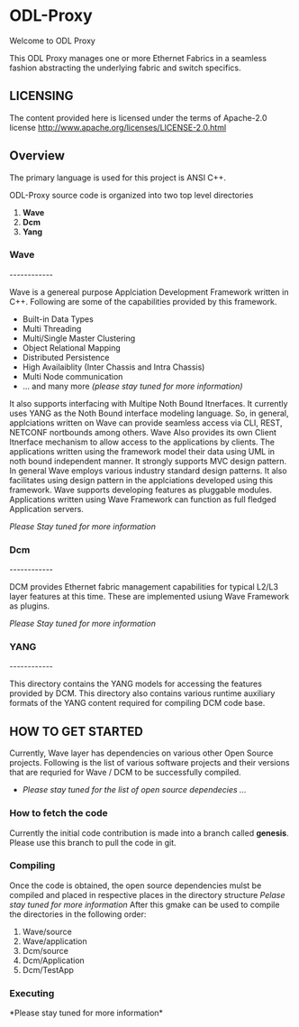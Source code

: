 ODL-Proxy
=========
Welcome to ODL Proxy
 
This ODL Proxy manages one or more Ethernet Fabrics in a seamless fashion abstracting the underlying fabric and switch specifics.

 
LICENSING
---------
 
The content provided here is licensed under the terms of Apache-2.0 license
http://www.apache.org/licenses/LICENSE-2.0.html

Overview
--------

The primary language is used for this project is ANSI C++.

ODL-Proxy source code is organized into two top level directories

1. **Wave**
2. **Dcm**
3. **Yang**

<H3>Wave</H3>
------------

Wave is a genereal purpose Applciation Development Framework written in C++.  Following are some of the capabilities provided by this framework.

* Built-in Data Types
* Multi Threading
* Multi/Single Master Clustering
* Object Relational Mapping
* Distributed Persistence
* High Availaiblity (Inter Chassis and Intra Chassis)
* Multi Node communication
* ... and many more *(please stay tuned for more information)*

It also supports interfacing with Multipe Noth Bound Itnerfaces.  It currently uses YANG as the Noth Bound interface modeling language.  So, in general, applciations written on Wave can provide seamless access via CLI, REST, NETCONF nortbounds among others.  Wave Also provides its own Client Itnerface mechanism to allow access to the applications by clients.  The applications written using the framework model their data using UML in noth bound independent manner.  It strongly supports MVC design pattern.  In general Wave employs various industry standard design patterns.  It also facilitates using design pattern in the applciations developed using this framework.  Wave supports developing features as pluggable modules.  Applications written using Wave Framework can function as full fledged Application servers.

*Please Stay tuned for more information*

<H3>Dcm</H3>
------------

DCM provides Ethernet fabric management capabilities for typical L2/L3 layer features at this time.  These are implemented usiung Wave Framework as plugins.

*Please Stay tuned for more information*

<H3>YANG</H3>
------------

This directory contains the YANG models for accessing the features provided by DCM.  This directory also contains various runtime auxiliary formats of the YANG content required for compiling DCM code base.
 
HOW TO GET STARTED
------------------
 
Currently, Wave layer has dependencies on various other Open Source projects.  Following is the list of various software projects and their versions that are requried for Wave / DCM to be successfully compiled.

* *Please stay tuned for the list of open source dependecies ...*

<H3>How to fetch the code</H3>

Currently the initial code contribution is made into a branch called **genesis**.  Please use this branch to pull the code in git.

<H3>Compiling</H3>

Once the code is obtained, the open source dependencies mulst be compiled and placed in respective places in the directory structure *Pelase stay tuned for more information*  After this gmake can be used to compile the directories in the following order:
1. Wave/source
2. Wave/application
3. Dcm/source
4. Dcm/Application
5. Dcm/TestApp

<H3>Executing</H3>
*Please stay tuned for more information*
